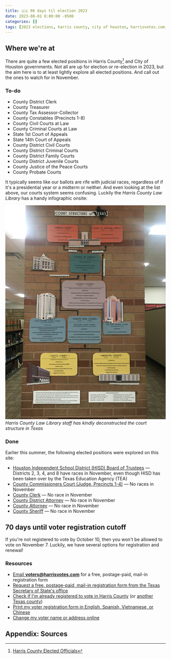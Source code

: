 ```yaml
---
title: 🇺🇸 98 days til election 2023
date: 2023-08-01 8:00:00 -0500
categories: []
tags: [2023 elections, harris county, city of houston, harrisvotes.com, voter registration, texas secretary of state]     # TAG names should always be lowercase
---
```


## Where we're at

There are quite a few elected positions in Harris County[^1] and City of Houston governments. Not all are up for election or re-election in 2023, but the aim here is to at least lightly explore all elected positions. And call out the ones to watch for in November.

### To-do

* County District Clerk
* County Treasurer
* County Tax Assessor-Collector
* County Constables (Precincts 1-8)
* County Civil Courts at Law
* County Criminal Courts at Law
* State 1st Court of Appeals
* State 14th Court of Appeals
* County District Civil Courts
* County District Criminal Courts
* County District Family Courts
* County District Juvenile Courts
* County Justice of the Peace Courts
* County Probate Courts

It typically seems like our ballots are rife with judicial races, regardless of if it's a presidential year or a midterm or neither. And even looking at the list above, our courts system seems confusing. Luckily the <em>Harris County Law Library</em> has a handy infographic onsite:

![Court Structure of Texas](/assets/img/law_library.jpg)
_Harris County Law Library staff has kindly deconstructed the court structure in Texas_

### Done

Earlier this summer, the following elected positions were explored on this site:

* <a href="https://youarehou.github.io/posts/hisd/" target="_self">Houston Independent School District (HISD) Board of Trustees</a> — Districts 2, 3, 4, and 8 have races in November, even though HISD has been taken over by the Texas Education Agency (TEA)
* <a href="https://youarehou.github.io/posts/county-commissioners-court/" target="_self">County Commissioners Court (Judge, Precincts 1-4)</a> — No races in November
* <a href="https://youarehou.github.io/posts/county-clerk/" target="_self">County Clerk</a> — No race in November
* <a href="https://youarehou.github.io/posts/county-attorneys/" target="_self">County District Attorney</a> — No race in November
* <a href="https://youarehou.github.io/posts/county-attorneys/" target="_self">County Attorney</a> — No race in November
* <a href="https://youarehou.github.io/posts/county-sheriff/" target="_self">County Sheriff</a> — No race in November

## 70 days until voter registration cutoff

If you're not registered to vote by October 10, then you won't be allowed to vote on November 7. Luckily, we have several options for registration and renewal!

### Resources

* <i class="fa-brands fa-usps"></i> <a href="mailto:voters@harrisvotes.org" target="_blank">Email **voters@harrisvotes.com** for a free, postage-paid, mail-in registration form</a>
* <i class="fa-brands fa-usps"></i> <a href="https://vrrequest.sos.state.tx.us/index.asp" target="_blank">Request a free, postage-paid, mail-in registration form from the Texas Secretary of State's office</a>
* <i class="fa-solid fa-magnifying-glass"></i> <a href="https://www.harrisvotes.com/Voter/Registration/Voter-Registration-Search" target="_blank">Check if I'm already registered to vote in Harris County</a> (or <a href="https://teamrv-mvp.sos.texas.gov/MVP/mvp.do" target="_blank">another Texas county</a>)
* <i class="fa-solid fa-print"></i> <a href="https://www.harrisvotes.com/Voter/Registration" target="_blank">Print my voter registration form in English, Spanish, Vietnamese, or Chinese</a>
* <i class="fa-solid fa-id-card"></i> <a href="https://txapps.texas.gov/tolapp/sos/SOSACManager" target="_blank">Change my voter name or address online</a>

## Appendix: Sources

[^1]: <a href="https://www.harriscountytx.gov/County-Judge-and-Commissioners/Harris-County-Elected-Officials" target="_blank">Harris County Elected Officials</a>
